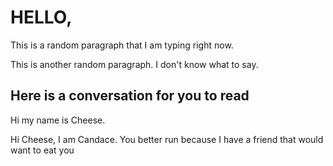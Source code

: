 <html>
  <head>
    <title>Randomness</title>
  </head>  
  <body>
    <h1>HELLO,</h1>
    <p>This is a random paragraph that I am typing right now.</p>
    <p>This is another random paragraph. I don't know what to say.</p>
    <h2>Here is a conversation for you to read</h2>
    <p>Hi my name is Cheese.</p>
    <p>Hi Cheese, I am Candace. You better run because I have a friend that would want to eat you</p>
</html>   
